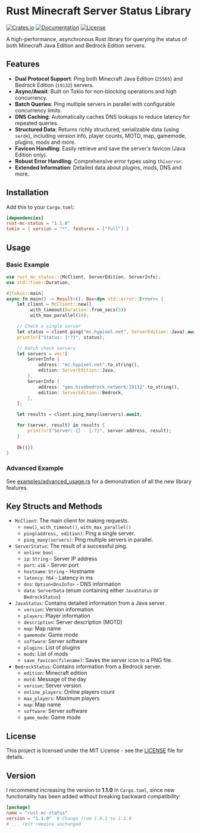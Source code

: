 # Rust Minecraft Server Status Library

[![Crates.io](https://img.shields.io/crates/v/rust-mc-status)](https://crates.io/crates/rust-mc-status)
[![Documentation](https://docs.rs/rust-mc-status/badge.svg)](https://docs.rs/rust-mc-status)
[![License](https://img.shields.io/badge/license-MIT-blue.svg)](LICENSE)

A high-performance, asynchronous Rust library for querying the status of both Minecraft Java Edition and Bedrock Edition servers.

## Features

*   **Dual Protocol Support**: Ping both Minecraft Java Edition (`25565`) and Bedrock Edition (`19132`) servers.
*   **Async/Await**: Built on Tokio for non-blocking operations and high concurrency.
*   **Batch Queries**: Ping multiple servers in parallel with configurable concurrency limits.
*   **DNS Caching**: Automatically caches DNS lookups to reduce latency for repeated queries.
*   **Structured Data**: Returns richly structured, serializable data (using `serde`), including version info, player counts, MOTD, map, gamemode, plugins, mods and more.
*   **Favicon Handling**: Easily retrieve and save the server's favicon (Java Edition only).
*   **Robust Error Handling**: Comprehensive error types using `thiserror`.
*   **Extended Information**: Detailed data about plugins, mods, DNS and more.

## Installation

Add this to your `Cargo.toml`:

```toml
[dependencies]
rust-mc-status = "1.1.0"
tokio = { version = "*", features = ["full"] }
```

## Usage

### Basic Example

```rust
use rust_mc_status::{McClient, ServerEdition, ServerInfo};
use std::time::Duration;

#[tokio::main]
async fn main() -> Result<(), Box<dyn std::error::Error>> {
    let client = McClient::new()
        .with_timeout(Duration::from_secs(5))
        .with_max_parallel(10);

    // Check a single server
    let status = client.ping("mc.hypixel.net", ServerEdition::Java).await?;
    println!("Status: {:?}", status);

    // Batch check servers
    let servers = vec![
        ServerInfo {
            address: "mc.hypixel.net".to_string(),
            edition: ServerEdition::Java,
        },
        ServerInfo {
            address: "geo.hivebedrock.network:19132".to_string(),
            edition: ServerEdition::Bedrock,
        },
    ];

    let results = client.ping_many(&servers).await;

    for (server, result) in results {
        println!("Server: {} - {:?}", server.address, result);
    }
    
    Ok(())
}
```

### Advanced Example

See [examples/advanced_usage.rs](examples/advanced_usage.rs) for a demonstration of all the new library features.

## Key Structs and Methods

*   `McClient`: The main client for making requests.
    *   `new()`, `with_timeout()`, `with_max_parallel()`
    *   `ping(address, edition)`: Ping a single server.
    *   `ping_many(servers)`: Ping multiple servers in parallel.
*   `ServerStatus`: The result of a successful ping.
    *   `online`: `bool`
    *   `ip`: `String` - Server IP address
    *   `port`: `u16` - Server port
    *   `hostname`: `String` - Hostname
    *   `latency`: `f64` - Latency in ms
    *   `dns`: `Option<DnsInfo>` - DNS information
    *   `data`: `ServerData` (enum containing either `JavaStatus` or `BedrockStatus`)
*   `JavaStatus`: Contains detailed information from a Java server.
    *   `version`: Version information
    *   `players`: Player information
    *   `description`: Server description (MOTD)
    *   `map`: Map name
    *   `gamemode`: Game mode
    *   `software`: Server software
    *   `plugins`: List of plugins
    *   `mods`: List of mods
    *   `save_favicon(filename)`: Saves the server icon to a PNG file.
*   `BedrockStatus`: Contains information from a Bedrock server.
    *   `edition`: Minecraft edition
    *   `motd`: Message of the day
    *   `version`: Server version
    *   `online_players`: Online players count
    *   `max_players`: Maximum players
    *   `map`: Map name
    *   `software`: Server software
    *   `game_mode`: Game mode

## License

This project is licensed under the MIT License - see the [LICENSE](LICENSE) file for details.

## Version

I recommend increasing the version to **1.1.0** in `Cargo.toml`, since new functionality has been added without breaking backward compatibility:

```toml
[package]
name = "rust-mc-status"
version = "1.1.0"  # Change from 1.0.3 to 1.1.0
# ... rest remains unchanged
```